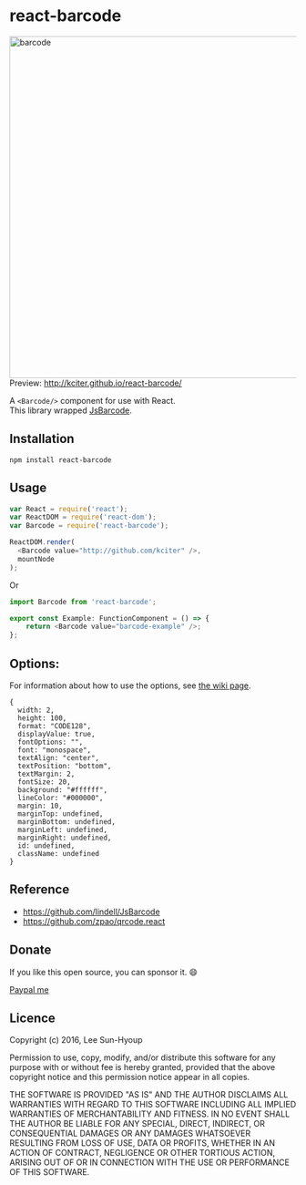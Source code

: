 # react-barcode

<img src="https://raw.githubusercontent.com/kciter/react-barcode/master/images/barcode.png" alt="barcode" width="600"><br>
Preview: http://kciter.github.io/react-barcode/

A `<Barcode/>` component for use with React.<br>
This library wrapped [JsBarcode](https://github.com/lindell/JsBarcode).

## Installation
```
npm install react-barcode
```

## Usage
```js
var React = require('react');
var ReactDOM = require('react-dom');
var Barcode = require('react-barcode');

ReactDOM.render(
  <Barcode value="http://github.com/kciter" />,
  mountNode
);
```

Or

```js
import Barcode from 'react-barcode';

export const Example: FunctionComponent = () => {
    return <Barcode value="barcode-example" />;
};
```

## Options:

For information about how to use the options, see [the wiki page](https://github.com/lindell/JsBarcode/wiki/Options).
```
{
  width: 2,
  height: 100,
  format: "CODE128",
  displayValue: true,
  fontOptions: "",
  font: "monospace",
  textAlign: "center",
  textPosition: "bottom",
  textMargin: 2,
  fontSize: 20,
  background: "#ffffff",
  lineColor: "#000000",
  margin: 10,
  marginTop: undefined,
  marginBottom: undefined,
  marginLeft: undefined,
  marginRight: undefined,
  id: undefined,
  className: undefined
}
```

## Reference
* https://github.com/lindell/JsBarcode
* https://github.com/zpao/qrcode.react

## Donate
If you like this open source, you can sponsor it. :smile:

[Paypal me](https://www.paypal.me/kciter)

## Licence
Copyright (c) 2016, Lee Sun-Hyoup

Permission to use, copy, modify, and/or distribute this software for any
purpose with or without fee is hereby granted, provided that the above
copyright notice and this permission notice appear in all copies.

THE SOFTWARE IS PROVIDED "AS IS" AND THE AUTHOR DISCLAIMS ALL WARRANTIES
WITH REGARD TO THIS SOFTWARE INCLUDING ALL IMPLIED WARRANTIES OF
MERCHANTABILITY AND FITNESS. IN NO EVENT SHALL THE AUTHOR BE LIABLE FOR
ANY SPECIAL, DIRECT, INDIRECT, OR CONSEQUENTIAL DAMAGES OR ANY DAMAGES
WHATSOEVER RESULTING FROM LOSS OF USE, DATA OR PROFITS, WHETHER IN AN
ACTION OF CONTRACT, NEGLIGENCE OR OTHER TORTIOUS ACTION, ARISING OUT OF
OR IN CONNECTION WITH THE USE OR PERFORMANCE OF THIS SOFTWARE.

